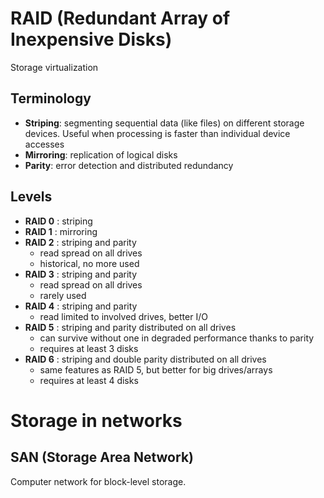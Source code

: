 # RAID (Redundant Array of Inexpensive Disks)
Storage virtualization
## Terminology
* **Striping**: segmenting sequential data (like files) on different storage devices. Useful when processing is faster than individual device accesses
* **Mirroring**: replication of logical disks
* **Parity**: error detection and distributed redundancy
## Levels
* **RAID 0** : striping
* **RAID 1** : mirroring
* **RAID 2** : striping and parity
  * read spread on all drives
  * historical, no more used
* **RAID 3** : striping and parity
  * read spread on all drives
  * rarely used
* **RAID 4** : striping and parity
  * read limited to involved drives, better I/O
* **RAID 5** : striping and parity distributed on all drives
  * can survive without one in degraded performance thanks to parity
  * requires at least 3 disks
* **RAID 6** : striping and double parity distributed on all drives
  * same features as RAID 5, but better for big drives/arrays
  * requires at least 4 disks

# Storage in networks
## SAN (Storage Area Network)
Computer network for block-level storage.
